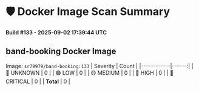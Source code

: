 # 🛡️ Docker Image Scan Summary
**Build #133 - 2025-09-02 17:39:44 UTC**

## band-booking Docker Image
Image: `sr79979/band-booking:133`
| Severity   | Count |
|------------|------:|
| 🔵 UNKNOWN  | 0 |
| 🟢 LOW      | 0 |
| 🟡 MEDIUM   | 0 |
| 🔴 HIGH     | 0 |
| 🚨 CRITICAL | 0 |
| **Total**   | 0 |

